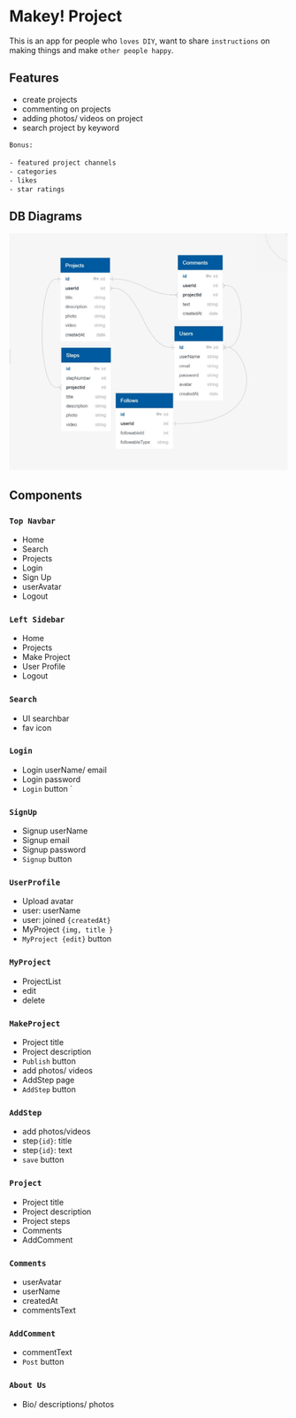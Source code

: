 # Makey! Project

This is an app for people who `loves DIY`, want to share `instructions` on making things and make `other people happy`.

## Features

- create projects
- commenting on projects
- adding photos/ videos on project
- search project by keyword

```
Bonus:

- featured project channels
- categories
- likes
- star ratings
```

## DB Diagrams

![picture](makey-db.jpg)

## Components

### `Top Navbar`

- Home
- Search
- Projects
- Login
- Sign Up
- userAvatar
- Logout

### `Left Sidebar`

- Home
- Projects
- Make Project
- User Profile
- Logout

### `Search`

- UI searchbar
- fav icon

### `Login`

- Login userName/ email
- Login password
- `Login` button
  `

### `SignUp`

- Signup userName
- Signup email
- Signup password
- `Signup` button

### `UserProfile`

- Upload avatar
- user: userName
- user: joined `{createdAt}`
- MyProject `{img, title }`
- `MyProject {edit}` button

### `MyProject`

- ProjectList
- edit
- delete

### `MakeProject`

- Project title
- Project description
- `Publish` button
- add photos/ videos
- AddStep page
- `AddStep` button

### `AddStep`

- add photos/videos
- step`{id}`: title
- step`{id}`: text
- `save` button

### `Project`

- Project title
- Project description
- Project steps
- Comments
- AddComment

### `Comments`

- userAvatar
- userName
- createdAt
- commentsText

### `AddComment`

- commentText
- `Post` button

### `About Us`

- Bio/ descriptions/ photos
